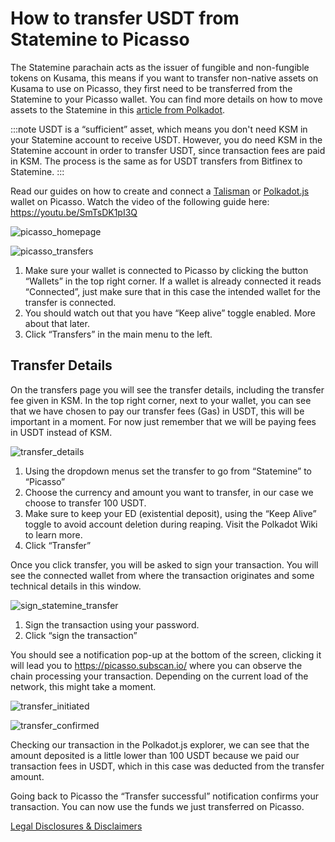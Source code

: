 # How to transfer USDT from Statemine to Picasso

The Statemine parachain acts as the issuer of fungible and non-fungible tokens on Kusama, 
this means if you want to transfer non-native assets on Kusama to use on Picasso, 
they first need to be transferred from the Statemine to your Picasso wallet.
You can find more details on how to move assets to the Statemine in this [article from Polkadot].

[article from Polkadot]: https://support.polkadot.network/support/solutions/articles/65000181634-how-to-withdraw-usdt-from-bitfinex-on-statemine

:::note
USDT is a “sufficient” asset, which means you don't need KSM in your Statemine account to receive USDT.
However, you do need KSM in the Statemine account in order to transfer USDT, since transaction fees are paid in KSM.
The process is the same as for USDT transfers from Bitfinex to Statemine.
:::

Read our guides on how to create and connect a [Talisman] or [Polkadot.js] wallet on Picasso.
Watch the video of the following guide here: https://youtu.be/SmTsDK1pI3Q

![picasso_homepage](./images-usdt-statemine-picasso-transfer/frontpage.png)

![picasso_transfers](./images-usdt-statemine-picasso-transfer/transfers.png)

1. Make sure your wallet is connected to Picasso by clicking the button “Wallets” in the top right corner. 
   If a wallet is already connected it reads “Connected”, 
   just make sure that in this case the intended wallet for the transfer is connected.
2. You should watch out that you have “Keep alive” toggle enabled. More about that later.
3. Click “Transfers” in the main menu to the left.

## Transfer Details

On the transfers page you will see the transfer details, including the transfer fee given in KSM. 
In the top right corner, next to your wallet, you can see that we have chosen to pay our transfer fees (Gas) in USDT, 
this will be important in a moment. For now just remember that we will be paying fees in USDT instead of KSM.

![transfer_details](./images-usdt-statemine-picasso-transfer/transfer-details.png)

1. Using the dropdown menus set the transfer to go from “Statemine” to “Picasso”
2. Choose the currency and amount you want to transfer, in our case we choose to transfer 100 USDT.
3. Make sure to keep your ED (existential deposit), using the “Keep Alive” toggle to avoid account deletion during reaping.
   Visit the Polkadot Wiki to learn more.
4. Click “Transfer”

Once you click transfer, you will be asked to sign your transaction. 
You will see the connected wallet from where the transaction originates and some technical details in this window.

![sign_statemine_transfer](./images-usdt-statemine-picasso-transfer/sign-statemine-transaction.png)

1. Sign the transaction using your password.
2. Click “sign the transaction”

You should see a notification pop-up at the bottom of the screen, 
clicking it will lead you to https://picasso.subscan.io/ where you can observe the chain processing your transaction. 
Depending on the current load of the network, this might take a moment.

![transfer_initiated](./images-usdt-statemine-picasso-transfer/transfer-initiated.png)

![transfer_confirmed](./images-usdt-statemine-picasso-transfer/transfer-confirmed.png)

Checking our transaction in the Polkadot.js explorer, 
we can see that the amount deposited is a little lower than 100 USDT 
because we paid our transaction fees in USDT, which in this case was deducted from the transfer amount.

Going back to Picasso the “Transfer successful” notification confirms your transaction. 
You can now use the funds we just transferred on Picasso.

[Legal Disclosures & Disclaimers](../faqs/legal-disclaimer-disclosures.md)

[Talisman]: https://docs.composable.finance/user-guides/talisman-create-account
[Polkadot.js]: https://docs.composable.finance/user-guides/polkadotjs-extension-create-account
